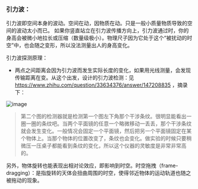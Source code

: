 ### 引力波：
引力波即空间本身的波动。空间在动，因物质在动。只是一般小质量物质导致的空间的波动太小而已。
如果你竖直站立在引力波传播方向上，引力波通过时，你的身高会被微小地拉长或压缩（数量级极小）。物理尺子因为它处于这个“被扰动的时空”中，也会随之变形，所以没法测量出人的身高变化。

引力波探测原理：
- 两点之间距离会因为引力波而发生实际长度的变化，如果用光线测量，会发现传输距离在变。从这个出发，设计的引力波检测：见 https://www.zhihu.com/question/33634376/answer/147208835 ，摘录下：

![image](https://github.com/user-attachments/assets/a47c4bb9-7346-4849-82fe-c630430bf455)
> 第二个图的检测器就是检测第一个图左下角那个干涉条纹。很明显能看出一圈一圈的条纹吧。当两个平面镜的任意一个略微移动一丢丢，那个干涉条纹就会发生变化。一般情况会固定一个平面镜，然后把另一个平面镜固定在某个物体上。当那个物体的位置改变了，条纹也会变化。做实验的时候只要稍微压一压桌子都能看到条纹的变化，所以这个仪器的灵敏度是非常非常高的。

另外，物体旋转也能表现出相对论效应，即影响到时空。时空拖拽（frame-dragging）：是指旋转的天体会扭曲周围的时空，使得邻近物体的运动轨道也随之被拖动的现象。
